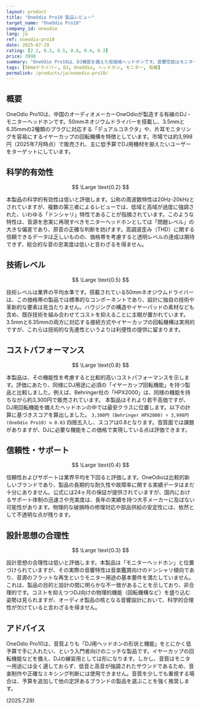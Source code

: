 ```yaml
---
layout: product
title: "OneOdio Pro10 製品レビュー"
target_name: "OneOdio Pro10"
company_id: oneodio
lang: ja
ref: oneodio-pro10
date: 2025-07-29
rating: [2.2, 0.2, 0.5, 0.8, 0.4, 0.3]
price: 3998
summary: "OneOdio Pro10は、DJ機能を備えた低価格ヘッドホンです。音響性能はモニター用途に不向きですが、機能性を考慮したコストパフォーマンスは比較的高く評価できます。"
tags: [50mmドライバー, DJ, OneOdio, ヘッドホン, モニター, 有線]
permalink: /products/ja/oneodio-pro10/
---
```

## 概要

OneOdio Pro10は、中国のオーディオメーカーOneOdioが製造する有線のDJ・モニターヘッドホンです。50mmネオジウムドライバーを搭載し、3.5mmと6.35mmの2種類のプラグに対応する「デュアルコネクタ」や、片耳モニタリングを容易にするイヤーカップの回転機構を特徴としています。市場では約3,998円（2025年7月時点）で販売され、主に低予算でDJ用機材を揃えたいユーザーをターゲットにしています。

## 科学的有効性

$$ \Large \text{0.2} $$

本製品の科学的有効性は低いと評価します。公称の周波数特性は20Hz-20kHzとされていますが、複数の第三者によるレビューでは、低域と高域が過度に強調された、いわゆる「ドンシャリ」特性であることが指摘されています。このような特性は、音源を忠実に再現すべきモニターヘッドホンとしては「問題レベル」の大きな偏差であり、原音の正確な判断を妨げます。高調波歪み（THD）に関する信頼できるデータは乏しいものの、価格帯を考慮すると透明レベルの達成は期待できず、総合的な音の忠実度は低いと言わざるを得ません。

## 技術レベル

$$ \Large \text{0.5} $$

技術レベルは業界の平均水準です。搭載されている50mmネオジウムドライバーは、この価格帯の製品では標準的なコンポーネントであり、設計に独自の技術や革新的な要素は見当たりません。ハウジングの構造やイヤーパッドの素材なども含め、既存技術を組み合わせてコストを抑えることに主眼が置かれています。3.5mmと6.35mmの両方に対応する接続方式やイヤーカップの回転機構は実用的ですが、これらは技術的な先進性というよりは利便性の提供に留まります。

## コストパフォーマンス

$$ \Large \text{0.8} $$

本製品は、その機能性を考慮すると比較的高いコストパフォーマンスを示します。評価にあたり、同様にDJ用途に必須の「イヤーカップ回転機能」を持つ製品と比較しました。例えば、Behringer社の「HPX2000」は、同様の機能を持ちながら約3,300円で販売されています。 本製品はそれより若干高価ですが、DJ用回転機能を備えたヘッドホンの中では最安クラスに位置します。以下の計算に基づきスコアを算出しました。
`3,300円 (Behringer HPX2000) ÷ 3,998円 (OneOdio Pro10) ≒ 0.83`
四捨五入し、スコアは0.8となります。音質面では課題がありますが、DJに必要な機能をこの価格で実現している点は評価できます。

## 信頼性・サポート

$$ \Large \text{0.4} $$

信頼性およびサポートは業界平均を下回ると評価します。OneOdioは比較的新しいブランドであり、製品の長期的な耐久性や故障率に関する実績データはまだ十分にありません。公式には24ヶ月の保証が提供されていますが、国内におけるサポート体制の迅速さや充実度は、長年の実績を持つ大手メーカーに及ばない可能性があります。物理的な破損時の修理対応や部品供給の安定性には、依然として不透明な点が残ります。

## 設計思想の合理性

$$ \Large \text{0.3} $$

設計思想の合理性は低いと評価します。本製品は「モニターヘッドホン」と位置づけられていますが、その実際の音響特性は音楽鑑賞向けのドンシャリ傾向であり、音源のフラットな再生というモニター用途の基本要件を満たしていません。これは、製品の目的と設計の間に明らかな不一致があることを示しており、非合理的です。コストを抑えつつDJ向けの物理的機能（回転機構など）を盛り込む姿勢は見られますが、オーディオ製品の核となる音響設計において、科学的合理性が欠けていると言わざるを得ません。

## アドバイス

OneOdio Pro10は、音質よりも「DJ用ヘッドホンの形状と機能」をとにかく低予算で手に入れたい、という入門者向けのニッチな製品です。イヤーカップの回転機能などを備え、DJの練習用としては形になります。しかし、音質はモニター用途には全く適しておらず、低音と高音が強調されたサウンドであるため、音楽制作や正確なミキシング判断には使用できません。音質を少しでも重視する場合は、予算を追加して他の定評あるブランドの製品を選ぶことを強く推奨します。

(2025.7.29)
